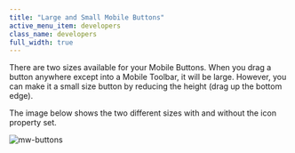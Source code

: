 ```yaml
---
title: "Large and Small Mobile Buttons"
active_menu_item: developers
class_name: developers
full_width: true
---
```



There are two sizes available for your Mobile Buttons. When you drag a button anywhere except into a Mobile Toolbar, it will be large. However, you can make it a small size button by reducing the height (drag up the bottom edge).

The image below shows the two different sizes with and without the icon property set.

![mw-buttons](/img/docs/mw-buttons.png)

